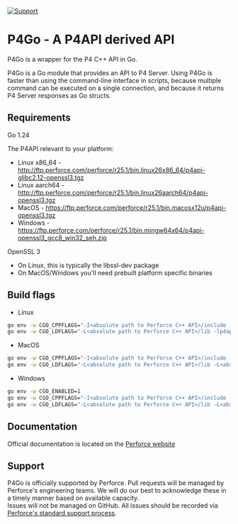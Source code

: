 [![Support](https://img.shields.io/badge/Support-Official-green.svg)](mailto:support@perforce.com)

# P4Go - A P4API derived API

P4Go is a wrapper for the P4 C++ API in Go.

P4Go is a Go module that provides an API to P4 Server. Using P4Go is faster than using the command-line interface in scripts, because multiple command can be executed on a single connection, and because it returns P4 Server responses as Go structs.


## Requirements

Go 1.24

The P4API relevant to your platform:
* Linux x86_64 - http://ftp.perforce.com/perforce/r25.1/bin.linux26x86_64/p4api-glibc2.12-openssl3.tgz
* Linux aarch64 - http://ftp.perforce.com/perforce/r25.1/bin.linux26aarch64/p4api-openssl3.tgz
* MacOS - https://ftp.perforce.com/perforce/r25.1/bin.macosx12u/p4api-openssl3.tgz
* Windows - https://ftp.perforce.com/perforce/r25.1/bin.mingw64x64/p4api-openssl3_gcc8_win32_seh.zip

OpenSSL 3
* On Linux, this is typically the libssl-dev package
* On MacOS/Windows you'll need prebuilt platform specific binaries

## Build flags

* Linux
```sh
go env -w CGO_CPPFLAGS="-I<absolute path to Perforce C++ API>/include -g"
go env -w CGO_LDFLAGS="-L<absolute path to Perforce C++ API>/lib -lp4api -lssl -lcrypto"
```

* MacOS
```sh
go env -w CGO_CPPFLAGS="-I<absolute path to Perforce C++ API>/include -g"
go env -w CGO_LDFLAGS="-L<absolute path to Perforce C++ API>/lib -L<absolute path to OpenSSL libraries matching Perforce C++ API> -lp4api -lssl -lcrypto -framework ApplicationServices -framework Foundation -framework Security"
```

* Windows
```sh
go env -w CGO_ENABLED=1
go env -w CGO_CPPFLAGS="-I<absolute path to Perforce C++ API>/include -DOS_NT -g"
go env -w CGO_LDFLAGS="-L<absolute path to Perforce C++ API>/lib -L<absolute path to OpenSSL libraries matching Perforce C++ API> -lp4api -lssl -lcrypto -lcrypt32 -lws2_32  -lole32 -lshell32 -luser32 -ladvapi32 -lole32 -pthread -v"
```

## Documentation

Official documentation is located on the [Perforce website](https://help.perforce.com/helix-core/apis/p4go/current/)

## Support

P4Go is officially supported by Perforce.
Pull requests will be managed by Perforce's engineering teams. We will do our best to acknowledge these in a timely manner based on available capacity.  
Issues will not be managed on GitHub. All issues should be recorded via [Perforce's standard support process](https://www.perforce.com/support/request-support).
